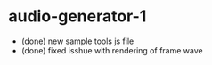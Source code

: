 # audio-generator-1

<!-- ----------
  JS FILES
----------- -->

* (done) new sample tools js file
* (done) fixed isshue with rendering of frame wave 

